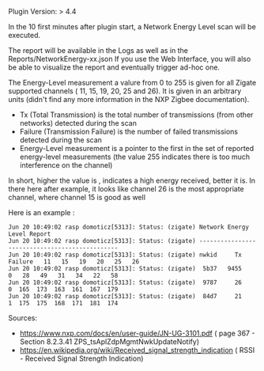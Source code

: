 Plugin Version: > 4.4

In the 10 first minutes after plugin start, a Network Energy Level scan will be executed.

The report will be available in the Logs as well as in the Reports/NetworkEnergy-xx.json
If you use the Web Interface, you will also be able to visualize the report and eventually trigger ad-hoc one.

The Energy-Level measurement a valure from 0 to 255 is given for all Zigate supported channels ( 11, 15, 19, 20, 25 and 26). It is given in an arbitrary units (didn't find any more information in the NXP Zigbee documentation).

* Tx (Total Transmission) is the total number of transmissions (from other networks) detected during the scan
* Failure (Transmission Failure) is the number of failed transmissions detected during the scan
* Energy-Level measurement is a pointer to the first in the set of reported energy-level measurements (the value 255 indicates there is too much interference on the channel)

In short, higher the value is , indicates a high energy received, better it is.
In there here after example, it looks like channel 26 is the most appropriate channel, where channel 15 is good as well


Here is an example : 

```
Jun 20 10:49:02 rasp domoticz[5313]: Status: (zigate) Network Energy Level Report
Jun 20 10:49:02 rasp domoticz[5313]: Status: (zigate) -----------------------------------------------
Jun 20 10:49:02 rasp domoticz[5313]: Status: (zigate) nwkid     Tx  Failure   11   15   19   20   25   26
Jun 20 10:49:02 rasp domoticz[5313]: Status: (zigate)  5b37   9455        0   28   49   31   34   22   58
Jun 20 10:49:02 rasp domoticz[5313]: Status: (zigate)  9787     26        0  165  173  163  161  167  179
Jun 20 10:49:02 rasp domoticz[5313]: Status: (zigate)  84d7     21        1  175  175  168  171  181  174
```


Sources:
* https://www.nxp.com/docs/en/user-guide/JN-UG-3101.pdf ( page 367 - Section 8.2.3.41 ZPS_tsAplZdpMgmtNwkUpdateNotify)
* https://en.wikipedia.org/wiki/Received_signal_strength_indication ( RSSI - Received Signal Strength Indication)
